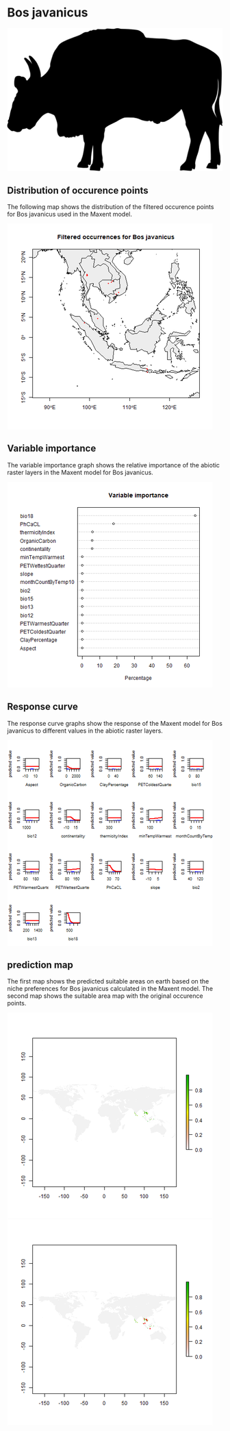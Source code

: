 # Bos javanicus 

![](image_taxa.png) 

## Distribution of occurence points 
The following map shows the distribution of the filtered occurence points for Bos javanicus used in the Maxent model. 

![](occurrences.png)
    
## Variable importance 
The variable importance graph shows the relative importance of the abiotic raster layers in the  Maxent model for Bos javanicus. 

![](valid_maxent_variable_importance.png)
    
## Response curve 
The response curve graphs show the response of the Maxent model for Bos javanicus to different values in the abiotic raster layers. 

![](valid_maxent_response_curve.png)
    
## prediction map 
The first map shows the predicted suitable areas on earth based on the niche preferences for Bos javanicus calculated in the Maxent model. The second map shows the suitable area map with the original occurence points.

![](prediction_map.png)
![](prediction_occurence_map.png)
    
